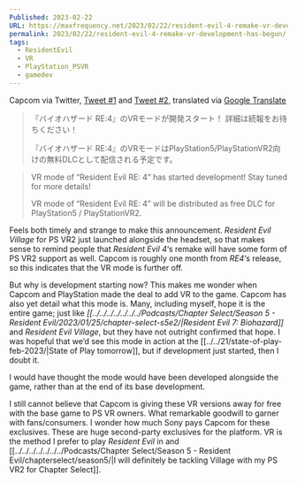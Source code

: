```yaml
---
Published: 2023-02-22
URL: https://maxfrequency.net/2023/02/22/resident-evil-4-remake-vr-development-has-begun/
permalink: 2023/02/22/resident-evil-4-remake-vr-development-has-begun/
tags:
  - ResidentEvil
  - VR
  - PlayStation_PSVR
  - gamedev
---
```

Capcom via Twitter, [Tweet #1](https://twitter.com/BIO_OFFICIAL/status/1628309614843559937) and [Tweet #2](https://twitter.com/BIO_OFFICIAL/status/1628311954904457216), translated via [Google Translate](https://translate.google.com/?sl=ja&tl=en&text=『バイオハザード%20RE%3A4』のVRモードが開発スタート！%0A詳細は続報をお待ちください！%0A%0A『バイオハザード%20RE%3A4』のVRモードはPlayStation5%2FPlayStationVR2向けの無料DLCとして配信される予定です%E3%80%82&op=translate)

> 『バイオハザード RE:4』のVRモードが開発スタート！
> 詳細は続報をお待ちください！
> 
> 『バイオハザード RE:4』のVRモードはPlayStation5/PlayStationVR2向けの無料DLCとして配信される予定です。

> VR mode of “Resident Evil RE: 4” has started development!
> Stay tuned for more details!
> 
> VR mode of “Resident Evil RE: 4” will be distributed as free DLC for PlayStation5 / PlayStationVR2.

Feels both timely and strange to make this announcement. *Resident Evil Village* for PS VR2 just launched alongside the headset, so that makes sense to remind people that *Resident Evil 4*‘s remake will have some form of PS VR2 support as well. Capcom is roughly one month from *RE4*‘s release, so this indicates that the VR mode is further off.

But why is development starting now? This makes me wonder when Capcom and PlayStation made the deal to add VR to the game. Capcom has also yet detail what this mode is. Many, including myself, hope it is the entire game; just like *[[../../../../../../../Podcasts/Chapter Select/Season 5 - Resident Evil/2023/01/25/chapter-select-s5e2/|Resident Evil 7: Biohazard]]* and *Resident Evil Village*, but they have not outright confirmed that hope. I was hopeful that we’d see this mode in action at the [[../../21/state-of-play-feb-2023/|State of Play tomorrow]], but if development just started, then I doubt it.

I would have thought the mode would have been developed alongside the game, rather than at the end of its base development.

I still cannot believe that Capcom is giving these VR versions away for free with the base game to PS VR owners. What remarkable goodwill to garner with fans/consumers. I wonder how much Sony pays Capcom for these exclusives. These are huge second-party exclusives for the platform. VR is the method I prefer to play *Resident Evil* in and [[../../../../../../../Podcasts/Chapter Select/Season 5 - Resident Evil/chapterselect/season5/|I will definitely be tackling Village with my PS VR2 for Chapter Select]].
